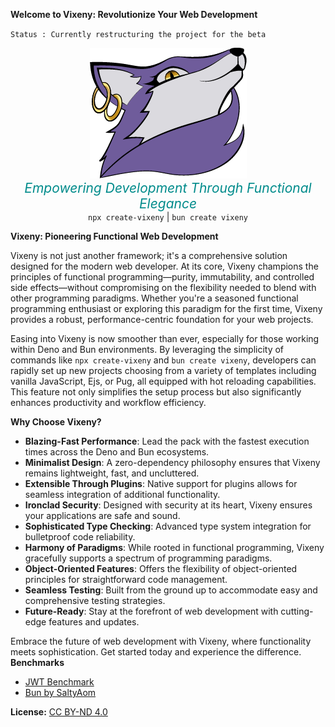 **Welcome to Vixeny: Revolutionize Your Web Development**

`Status : Currently restructuring the project for the beta`

<p align="center">
  <img src="misc/logo.png" alt="Vixeny Logo"  style="max-width: 100%;">
  <br>
  <em style="font-size:1.5em; color:darkcyan;">Empowering Development Through Functional Elegance</em>
  <br>
  <code>npx create-vixeny</code> | <code>bun create vixeny</code>
</p>

**Vixeny: Pioneering Functional Web Development**

Vixeny is not just another framework; it's a comprehensive solution designed for
the modern web developer. At its core, Vixeny champions the principles of
functional programming—purity, immutability, and controlled side effects—without
compromising on the flexibility needed to blend with other programming
paradigms. Whether you're a seasoned functional programming enthusiast or
exploring this paradigm for the first time, Vixeny provides a robust,
performance-centric foundation for your web projects.

Easing into Vixeny is now smoother than ever, especially for those working
within Deno and Bun environments. By leveraging the simplicity of commands like
`npx create-vixeny` and `bun create vixeny`, developers can rapidly set up new
projects choosing from a variety of templates including vanilla JavaScript, Ejs,
or Pug, all equipped with hot reloading capabilities. This feature not only
simplifies the setup process but also significantly enhances productivity and
workflow efficiency.

**Why Choose Vixeny?**

- **Blazing-Fast Performance**: Lead the pack with the fastest execution times
  across the Deno and Bun ecosystems.
- **Minimalist Design**: A zero-dependency philosophy ensures that Vixeny
  remains lightweight, fast, and uncluttered.
- **Extensible Through Plugins**: Native support for plugins allows for seamless
  integration of additional functionality.
- **Ironclad Security**: Designed with security at its heart, Vixeny ensures
  your applications are safe and sound.
- **Sophisticated Type Checking**: Advanced type system integration for
  bulletproof code reliability.
- **Harmony of Paradigms**: While rooted in functional programming, Vixeny
  gracefully supports a spectrum of programming paradigms.
- **Object-Oriented Features**: Offers the flexibility of object-oriented
  principles for straightforward code management.
- **Seamless Testing**: Built from the ground up to accommodate easy and
  comprehensive testing strategies.
- **Future-Ready**: Stay at the forefront of web development with cutting-edge
  features and updates.

Embrace the future of web development with Vixeny, where functionality meets
sophistication. Get started today and experience the difference. **Benchmarks**

- [JWT Benchmark](https://github.com/mimiMonads/FrameworkBench)
- [Bun by SaltyAom](https://github.com/SaltyAom/bun-http-framework-benchmark)

**License:**
[CC BY-ND 4.0](https://creativecommons.org/licenses/by-nd/4.0/legalcode.txt)

